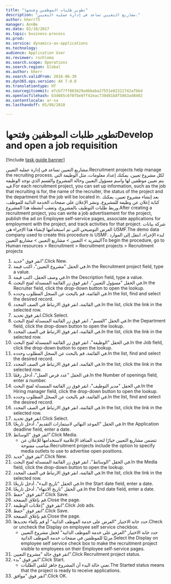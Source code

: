 ```yaml
--- 
title: "تطوير طلبات الموظفين وفتحها"
description: "مشاريع التعيين تساعد في إدارة عملية التعيين."
author: kherr75
manager: AnnBe
ms.date: 02/10/2017
ms.topic: business-process
ms.prod: 
ms.service: dynamics-ax-applications
ms.technology: 
audience: Application User
ms.reviewer: rschloma
ms.search.scope: Operations
ms.search.region: Global
ms.author: kherr
ms.search.validFrom: 2016-06-30
ms.dyn365.ops.version: AX 7.0.0
ms.translationtype: HT
ms.sourcegitcommit: efcb77ff883b29a4bbaba27551e02311742afbbd
ms.openlocfilehash: b3d685c6f8fbe8ff42eac739d81b8f5863ad8402
ms.contentlocale: ar-sa
ms.lasthandoff: 05/08/2018

---
```

# <a name="develop-and-open-a-job-requisition"></a><span data-ttu-id="9194f-103">تطوير طلبات الموظفين وفتحها</span><span class="sxs-lookup"><span data-stu-id="9194f-103">Develop and open a job requisition</span></span>

[!include [task guide banner](../../includes/task-guide-banner.md)]

<span data-ttu-id="9194f-104">مشاريع التعيين تساعد في إدارة عملية التعيين.</span><span class="sxs-lookup"><span data-stu-id="9194f-104">Recruitment projects help manage the recruiting process.</span></span> <span data-ttu-id="9194f-105">لكل مشروع تعيين، يمكنك إعداد معلومات، مثل الوظيفة التي يتم تعيين موظفين لها واسم مسؤول التعيين‬ وحالة المشروع والقسم الذي توجد الوظيفة فيه.</span><span class="sxs-lookup"><span data-stu-id="9194f-105">For each recruitment project, you can set up information, such as the job that recruiting is for, the name of the recruiter, the status of the project and the department that the job will be located in.</span></span> <span data-ttu-id="9194f-106">بعد إنشاء مشروع تعيين، يمكنك كتابة إعلان عن وظيفة للمشروع، ونشر الإعلان على صفحات الخدمة الذاتية للموظف، وربط طلبات التوظيف بالمشروع، وتعقب أنشطة هذا المشروع.</span><span class="sxs-lookup"><span data-stu-id="9194f-106">After creating a recruitment project, you can write a job advertisement for the project, publish the ad on Employee self-service pages, associate applications for employment with the project, and track activities for that project.</span></span> <span data-ttu-id="9194f-107">شركة بيانات العرض التوضيحي التي تم استخدامها لإنشاء هذا الإجراء هي USMF.</span><span class="sxs-lookup"><span data-stu-id="9194f-107">The demo data company used to create this procedure is USMF.</span></span> <span data-ttu-id="9194f-108">لبدء الإجراء، انتقل إلى الموارد البشرية > التعيين > مشاريع التعيين > مشاريع التعيين</span><span class="sxs-lookup"><span data-stu-id="9194f-108">To begin the procedure, go to Human resources > Recruitment > Recruitment projects > Recruitment projects</span></span>

1. <span data-ttu-id="9194f-109">انقر فوق "جديد".</span><span class="sxs-lookup"><span data-stu-id="9194f-109">Click New.</span></span>
2. <span data-ttu-id="9194f-110">في الحقل "مشروع التعيين"، اكتب قيمة.</span><span class="sxs-lookup"><span data-stu-id="9194f-110">In the Recruitment project field, type a value.</span></span>
3. <span data-ttu-id="9194f-111">في وصف الحقل، اكتب قيمة.</span><span class="sxs-lookup"><span data-stu-id="9194f-111">In the Description field, type a value.</span></span>
4. <span data-ttu-id="9194f-112">في الحقل "مسؤول التعيين"، انقر فوق زر القائمة المنسدلة لفتح البحث.</span><span class="sxs-lookup"><span data-stu-id="9194f-112">In the Recruiter field, click the drop-down button to open the lookup.</span></span>
5. <span data-ttu-id="9194f-113">في القائمة، قم بالبحث عن السجل المطلوب وحدده.</span><span class="sxs-lookup"><span data-stu-id="9194f-113">In the list, find and select the desired record.</span></span>
6. <span data-ttu-id="9194f-114">في القائمة، انقر فوق الارتباط في الصف المحدد.</span><span class="sxs-lookup"><span data-stu-id="9194f-114">In the list, click the link in the selected row.</span></span>
7. <span data-ttu-id="9194f-115">انقر فوق تحديد.</span><span class="sxs-lookup"><span data-stu-id="9194f-115">Click Select.</span></span>
8. <span data-ttu-id="9194f-116">في الحقل "القسم"، انقر فوق زر القائمة المنسدلة لفتح البحث.</span><span class="sxs-lookup"><span data-stu-id="9194f-116">In the Department field, click the drop-down button to open the lookup.</span></span>
9. <span data-ttu-id="9194f-117">في القائمة، انقر فوق الارتباط في الصف المحدد.</span><span class="sxs-lookup"><span data-stu-id="9194f-117">In the list, click the link in the selected row.</span></span>
10. <span data-ttu-id="9194f-118">في الحقل "الوظيفة"، انقر فوق زر القائمة المنسدلة لفتح البحث.</span><span class="sxs-lookup"><span data-stu-id="9194f-118">In the Job field, click the drop-down button to open the lookup.</span></span>
11. <span data-ttu-id="9194f-119">في القائمة، قم بالبحث عن السجل المطلوب وحدده.</span><span class="sxs-lookup"><span data-stu-id="9194f-119">In the list, find and select the desired record.</span></span>
12. <span data-ttu-id="9194f-120">في القائمة، انقر فوق الارتباط في الصف المحدد.</span><span class="sxs-lookup"><span data-stu-id="9194f-120">In the list, click the link in the selected row.</span></span>
13. <span data-ttu-id="9194f-121">في الحقل "عدد فرص العمل‬"، أدخل رقمًا.</span><span class="sxs-lookup"><span data-stu-id="9194f-121">In the Number of openings field, enter a number.</span></span>
14. <span data-ttu-id="9194f-122">في الحقل "مدير التوظيف‬"، انقر فوق زر القائمة المنسدلة لفتح البحث.</span><span class="sxs-lookup"><span data-stu-id="9194f-122">In the Hiring manager field, click the drop-down button to open the lookup.</span></span>
15. <span data-ttu-id="9194f-123">في القائمة، قم بالبحث عن السجل المطلوب وحدده.</span><span class="sxs-lookup"><span data-stu-id="9194f-123">In the list, find and select the desired record.</span></span>
16. <span data-ttu-id="9194f-124">في القائمة، انقر فوق الارتباط في الصف المحدد.</span><span class="sxs-lookup"><span data-stu-id="9194f-124">In the list, click the link in the selected row.</span></span>
17. <span data-ttu-id="9194f-125">انقر فوق تحديد.</span><span class="sxs-lookup"><span data-stu-id="9194f-125">Click Select.</span></span>
18. <span data-ttu-id="9194f-126">في الحقل "الموعد النهائي لاستمارات التقديم‬"، أدخل تاريخًا.</span><span class="sxs-lookup"><span data-stu-id="9194f-126">In the Application deadline field, enter a date.</span></span>
19. <span data-ttu-id="9194f-127">انقر فوق "الوسائط‬".</span><span class="sxs-lookup"><span data-stu-id="9194f-127">Click Media.</span></span>
    * <span data-ttu-id="9194f-128">تتضمن مشاريع التعيين خيارًا لتحديد المنافذ الإعلامية لاستخدامها للإعلان عن مناصب مفتوحة.</span><span class="sxs-lookup"><span data-stu-id="9194f-128">Recruitment projects include the option to specify media outlets to use to advertise open positions.</span></span>  
20. <span data-ttu-id="9194f-129">انقر فوق "جديد".</span><span class="sxs-lookup"><span data-stu-id="9194f-129">Click New.</span></span>
21. <span data-ttu-id="9194f-130">في الحقل "الوسائط"، انقر فوق زر القائمة المنسدلة لفتح البحث.</span><span class="sxs-lookup"><span data-stu-id="9194f-130">In the Media field, click the drop-down button to open the lookup.</span></span>
22. <span data-ttu-id="9194f-131">في القائمة، انقر فوق الارتباط في الصف المحدد.</span><span class="sxs-lookup"><span data-stu-id="9194f-131">In the list, click the link in the selected row.</span></span>
23. <span data-ttu-id="9194f-132">في الحقل "تاريخ البدء"، أدخل تاريخًا.</span><span class="sxs-lookup"><span data-stu-id="9194f-132">In the Start date field, enter a date.</span></span>
24. <span data-ttu-id="9194f-133">في الحقل "تاريخ الانتهاء"، أدخل تاريخًا.</span><span class="sxs-lookup"><span data-stu-id="9194f-133">In the End date field, enter a date.</span></span>
25. <span data-ttu-id="9194f-134">انقر فوق "حفظ".</span><span class="sxs-lookup"><span data-stu-id="9194f-134">Click Save.</span></span>
26. <span data-ttu-id="9194f-135">قم بإغلاق الصفحة.</span><span class="sxs-lookup"><span data-stu-id="9194f-135">Close the page.</span></span>
27. <span data-ttu-id="9194f-136">انقر فوق "إعلانات الوظيفة".</span><span class="sxs-lookup"><span data-stu-id="9194f-136">Click Job ads.</span></span>
28. <span data-ttu-id="9194f-137">انقر فوق "حفظ".</span><span class="sxs-lookup"><span data-stu-id="9194f-137">Click Save.</span></span>
29. <span data-ttu-id="9194f-138">قم بإغلاق الصفحة.</span><span class="sxs-lookup"><span data-stu-id="9194f-138">Close the page.</span></span>
30. <span data-ttu-id="9194f-139">حدد خانة الاختيار "العرض على خدمة الموظف الذاتية‬" أو قم بإلغاء تحديدها.</span><span class="sxs-lookup"><span data-stu-id="9194f-139">Check or uncheck the Display on employee self service checkbox.</span></span>
    * <span data-ttu-id="9194f-140">حدد خانة الاختيار "العرض على خدمة الموظف الذاتية‬" لجعل مشروع التعيين مرئيًا للموظفين في صفحات خدمة الموظف الذاتية‬.</span><span class="sxs-lookup"><span data-stu-id="9194f-140">Select the Display on employee self service check box to make the recruitment project visible to employees on their Employee self-service pages.</span></span>  
31. <span data-ttu-id="9194f-141">انقر فوق حالة "مشروع التعيين".</span><span class="sxs-lookup"><span data-stu-id="9194f-141">Click Recruitment project status.</span></span>
32. <span data-ttu-id="9194f-142">انقر فوق "بدء".</span><span class="sxs-lookup"><span data-stu-id="9194f-142">Click Start.</span></span>
    * <span data-ttu-id="9194f-143">تعني حالة البدء أن المشروع جاهز لتلقي الطلبات.</span><span class="sxs-lookup"><span data-stu-id="9194f-143">The Started status means that the project is ready to receive applications.</span></span>  
33. <span data-ttu-id="9194f-144">انقر فوق "موافق".</span><span class="sxs-lookup"><span data-stu-id="9194f-144">Click OK.</span></span>


